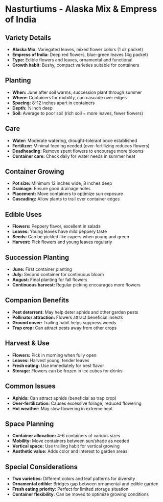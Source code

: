 # Nasturtiums - Alaska Mix & Empress of India

## Variety Details
- **Alaska Mix:** Variegated leaves, mixed flower colors (1 oz packet)
- **Empress of India:** Deep red flowers, blue-green leaves (4g packet)
- **Type:** Edible flowers and leaves, ornamental and functional
- **Growth habit:** Bushy, compact varieties suitable for containers

## Planting
- **When:** June after soil warms, succession plant through summer
- **Where:** Containers for mobility, can cascade over edges
- **Spacing:** 8-12 inches apart in containers
- **Depth:** ½ inch deep
- **Soil:** Average to poor soil (rich soil = more leaves, fewer flowers)

## Care
- **Water:** Moderate watering, drought-tolerant once established
- **Fertilizer:** Minimal feeding needed (over-fertilizing reduces flowers)
- **Deadheading:** Remove spent flowers to encourage more blooms
- **Container care:** Check daily for water needs in summer heat

## Container Growing
- **Pot size:** Minimum 12 inches wide, 8 inches deep
- **Drainage:** Ensure good drainage holes
- **Placement:** Move containers to optimize sun exposure
- **Cascading:** Allow plants to trail over container edges

## Edible Uses
- **Flowers:** Peppery flavor, excellent in salads
- **Leaves:** Young leaves have mild peppery taste
- **Seeds:** Can be pickled like capers when young and green
- **Harvest:** Pick flowers and young leaves regularly

## Succession Planting
- **June:** First container planting
- **July:** Second container for continuous bloom
- **August:** Final planting for fall flowers
- **Continuous harvest:** Regular picking encourages more flowers

## Companion Benefits
- **Pest deterrent:** May help deter aphids and other garden pests
- **Pollinator attraction:** Flowers attract beneficial insects
- **Ground cover:** Trailing habit helps suppress weeds
- **Trap crop:** Can attract pests away from other crops

## Harvest & Use
- **Flowers:** Pick in morning when fully open
- **Leaves:** Harvest young, tender leaves
- **Fresh eating:** Use immediately for best flavor
- **Storage:** Flowers can be frozen in ice cubes for drinks

## Common Issues
- **Aphids:** Can attract aphids (beneficial as trap crop)
- **Over-fertilization:** Causes excessive foliage, reduced flowering
- **Hot weather:** May slow flowering in extreme heat

## Space Planning
- **Container allocation:** 4-6 containers of various sizes
- **Mobility:** Move containers between sun/shade as needed
- **Vertical space:** Use trailing habit for vertical growing
- **Aesthetic value:** Adds color and interest to garden areas

## Special Considerations
- **Two varieties:** Different colors and leaf patterns for diversity
- **Ornamental edible:** Bridges gap between ornamental and edible garden
- **Fresh eating priority:** Perfect for limited storage situation
- **Container flexibility:** Can be moved to optimize growing conditions